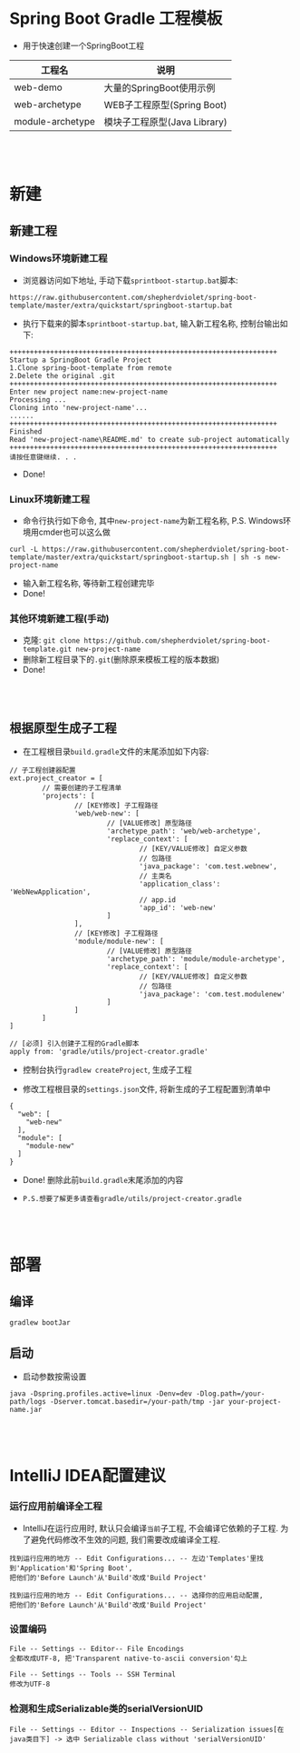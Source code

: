# Spring Boot Gradle 工程模板

* 用于快速创建一个SpringBoot工程

| 工程名 | 说明 |
| ------ | ----- |
| web-demo | 大量的SpringBoot使用示例 |
| web-archetype | WEB子工程原型(Spring Boot) |
| module-archetype | 模块子工程原型(Java Library) |

<br>
<br>

# 新建

## 新建工程

### Windows环境新建工程

* 浏览器访问如下地址, 手动下载`sprintboot-startup.bat`脚本:

```text
https://raw.githubusercontent.com/shepherdviolet/spring-boot-template/master/extra/quickstart/springboot-startup.bat
```

* 执行下载来的脚本`sprintboot-startup.bat`, 输入新工程名称, 控制台输出如下:

```text
++++++++++++++++++++++++++++++++++++++++++++++++++++++++++++++++++
Startup a SpringBoot Gradle Project
1.Clone spring-boot-template from remote
2.Delete the original .git
++++++++++++++++++++++++++++++++++++++++++++++++++++++++++++++++++
Enter new project name:new-project-name
Processing ...
Cloning into 'new-project-name'...
......
++++++++++++++++++++++++++++++++++++++++++++++++++++++++++++++++++
Finished
Read 'new-project-name\README.md' to create sub-project automatically
++++++++++++++++++++++++++++++++++++++++++++++++++++++++++++++++++
请按任意键继续. . .
```

* Done!

### Linux环境新建工程

* 命令行执行如下命令, 其中`new-project-name`为新工程名称, P.S. Windows环境用cmder也可以这么做

```text
curl -L https://raw.githubusercontent.com/shepherdviolet/spring-boot-template/master/extra/quickstart/springboot-startup.sh | sh -s new-project-name
```

* 输入新工程名称, 等待新工程创建完毕
* Done!

### 其他环境新建工程(手动)

* 克隆: `git clone https://github.com/shepherdviolet/spring-boot-template.git new-project-name`
* 删除新工程目录下的`.git`(删除原来模板工程的版本数据)
* Done!

<br>
<br>

## 根据原型生成子工程

* 在工程根目录`build.gradle`文件的末尾添加如下内容:

```text
// 子工程创建器配置
ext.project_creator = [
        // 需要创建的子工程清单
        'projects': [
                // [KEY修改] 子工程路径
                'web/web-new': [
                        // [VALUE修改] 原型路径
                        'archetype_path': 'web/web-archetype',
                        'replace_context': [
                                // [KEY/VALUE修改] 自定义参数
                                // 包路径
                                'java_package': 'com.test.webnew',
                                // 主类名
                                'application_class': 'WebNewApplication',
                                // app.id
                                'app_id': 'web-new'
                        ]
                ],
                // [KEY修改] 子工程路径
                'module/module-new': [
                        // [VALUE修改] 原型路径
                        'archetype_path': 'module/module-archetype',
                        'replace_context': [
                                // [KEY/VALUE修改] 自定义参数
                                // 包路径
                                'java_package': 'com.test.modulenew'
                        ]
                ]
        ]
]

// [必须] 引入创建子工程的Gradle脚本
apply from: 'gradle/utils/project-creator.gradle'
```

* 控制台执行`gradlew createProject`, 生成子工程

* 修改工程根目录的`settings.json`文件, 将新生成的子工程配置到清单中

```text
{
  "web": [
    "web-new"
  ],
  "module": [
    "module-new"
  ]
}
```

* Done! 删除此前`build.gradle`末尾添加的内容

* `P.S.想要了解更多请查看gradle/utils/project-creator.gradle`

<br>
<br>

# 部署

## 编译

```text
gradlew bootJar
```

## 启动

* 启动参数按需设置

```text
java -Dspring.profiles.active=linux -Denv=dev -Dlog.path=/your-path/logs -Dserver.tomcat.basedir=/your-path/tmp -jar your-project-name.jar
```

<br>
<br>

# IntelliJ IDEA配置建议

### 运行应用前编译全工程

* IntelliJ在运行应用时, 默认只会编译`当前`子工程, 不会编译它依赖的子工程. 为了避免代码修改不生效的问题, 我们需要改成编译全工程. 

```text
找到运行应用的地方 -- Edit Configurations... -- 左边'Templates'里找到'Application'和'Spring Boot', 
把他们的'Before Launch'从'Build'改成'Build Project'

找到运行应用的地方 -- Edit Configurations... -- 选择你的应用启动配置, 
把他们的'Before Launch'从'Build'改成'Build Project'
```

### 设置编码

```text
File -- Settings -- Editor-- File Encodings
全都改成UTF-8, 把'Transparent native-to-ascii conversion'勾上

File -- Settings -- Tools -- SSH Terminal
修改为UTF-8
```

### 检测和生成Serializable类的serialVersionUID

```text
File -- Settings -- Editor -- Inspections -- Serialization issues[在java类目下] -> 选中 Serializable class without 'serialVersionUID'
```
